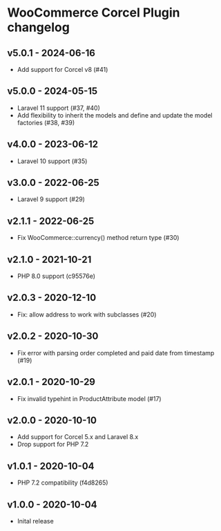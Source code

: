 # WooCommerce Corcel Plugin changelog

## v5.0.1 - 2024-06-16

* Add support for Corcel v8 (#41)

## v5.0.0 - 2024-05-15

* Laravel 11 support (#37, #40)
* Add flexibility to inherit the models and define and update the model factories (#38, #39)

## v4.0.0 - 2023-06-12

* Laravel 10 support (#35)

## v3.0.0 - 2022-06-25

* Laravel 9 support (#29)

## v2.1.1 - 2022-06-25

* Fix WooCommerce::currency() method return type (#30)

## v2.1.0 - 2021-10-21

* PHP 8.0 support (c95576e)

## v2.0.3 - 2020-12-10

* Fix: allow address to work with subclasses (#20)

## v2.0.2 - 2020-10-30

* Fix error with parsing order completed and paid date from timestamp (#19)

## v2.0.1 - 2020-10-29

* Fix invalid typehint in ProductAttribute model (#17)

## v2.0.0 - 2020-10-10

* Add support for Corcel 5.x and Laravel 8.x
* Drop support for PHP 7.2

## v1.0.1 - 2020-10-04

* PHP 7.2 compatibility (f4d8265)

## v1.0.0 - 2020-10-04

* Inital release